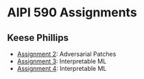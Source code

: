 # AIPI 590 Assignments
## Keese Phillips

- [Assignment 2](./assignment_2): Adversarial Patches
- [Assignment 3](./assignment_3): Interpretable ML
- [Assignment 4](./assignment_4): Interpretable ML
